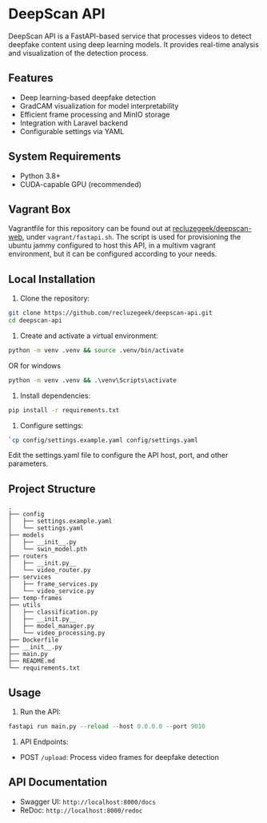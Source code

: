 # DeepScan API

DeepScan API is a FastAPI-based service that processes videos to detect deepfake content using deep learning models. It provides real-time analysis and visualization of the detection process.

## Features

- Deep learning-based deepfake detection
- GradCAM visualization for model interpretability
- Efficient frame processing and MinIO storage
- Integration with Laravel backend
- Configurable settings via YAML

## System Requirements

- Python 3.8+
- CUDA-capable GPU (recommended)

## Vagrant Box

Vagrantfile for this repository can be found out at [recluzegeek/deepscan-web](https://github.com/recluzegeek/deepscan-web), under `vagrant/fastapi.sh`. The script is used for provisioning the ubuntu jammy configured to host this API, in a multivm vagrant environment, but it can be configured according to your needs.

## Local Installation

1. Clone the repository:

```bash
git clone https://github.com/recluzegeek/deepscan-api.git
cd deepscan-api
```

1. Create and activate a virtual environment:

```bash
python -m venv .venv && source .venv/bin/activate
```

OR for windows

```cmd
python -m venv .venv && .\venv\Scripts\activate
```

1. Install dependencies:

```bash
pip install -r requirements.txt
```

1. Configure settings:

```bash
`cp config/settings.example.yaml config/settings.yaml
````

Edit the settings.yaml file to configure the API host, port, and other parameters.

## Project Structure

```text
.
├── config
│   ├── settings.example.yaml
│   └── settings.yaml
├── models
│   ├── __init__.py
│   └── swin_model.pth
├── routers
│   ├── __init.py__
│   └── video_router.py
├── services
│   ├── frame_services.py
│   └── video_service.py
├── temp-frames
├── utils
│   ├── classification.py
│   ├── __init.py__
│   ├── model_manager.py
│   └── video_processing.py
├── Dockerfile
├── __init__.py
├── main.py
├── README.md
└── requirements.txt
```

## Usage

1. Run the API:

```python
fastapi run main.py --reload --host 0.0.0.0 --port 9010
```

1. API Endpoints:

- POST `/upload`: Process video frames for deepfake detection

## API Documentation

- Swagger UI: `http://localhost:8000/docs`
- ReDoc: `http://localhost:8000/redoc`
